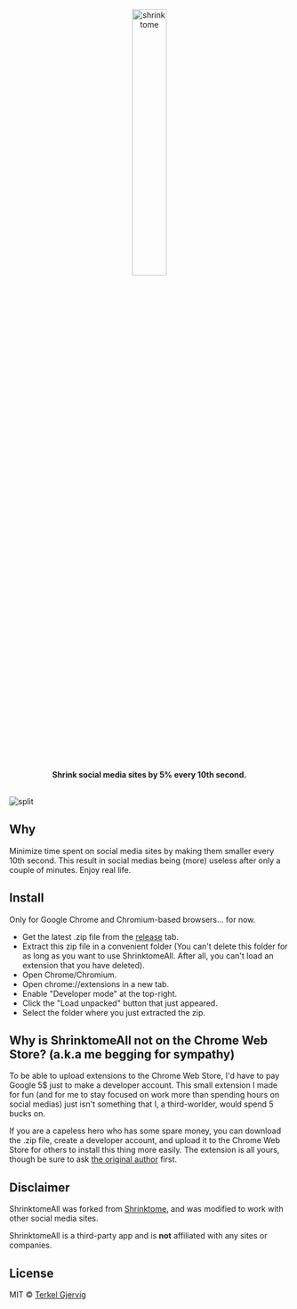 <div align="center">
  <img src="https://github.com/terkelg/shrinktome/raw/master/logo.gif" alt="shrinktome" width="35%" />
</div>

<div align="center"><b>Shrink social media sites by 5% every 10th second.</b></div>

<br />

![split](https://github.com/terkelg/shrinktome/raw/master/assets/split.png)


## Why

Minimize time spent on social media sites by making them smaller every 10th second.
This result in social medias being (more) useless after only a couple of minutes. Enjoy real life.


## Install

Only for Google Chrome and Chromium-based browsers... for now.

- Get the latest .zip file from the [release](https://github.com/hellotinh03/ShrinktomeAll/releases) tab.
- Extract this zip file in a convenient folder (You can't delete this folder for as long as you want to use ShrinktomeAll. After all, you can't load an extension that you have deleted).
- Open Chrome/Chromium.
- Open chrome://extensions in a new tab.
- Enable "Developer mode" at the top-right.
- Click the "Load unpacked" button that just appeared.
- Select the folder where you just extracted the zip.


## Why is ShrinktomeAll not on the Chrome Web Store? (a.k.a me begging for sympathy)

To be able to upload extensions to the Chrome Web Store, I'd have to pay Google 5$ just to make a developer account. This small extension I made for fun (and for me to stay focused on work more than spending hours on social medias) just isn't something that I, a third-worlder, would spend 5 bucks on.

If you are a capeless hero who has some spare money, you can download the .zip file, create a developer account, and upload it to the Chrome Web Store for others to install this thing more easily. The extension is all yours, though be sure to ask [the original author](https://github.com/terkelg) first.


## Disclaimer

ShrinktomeAll was forked from [Shrinktome](https://github.com/terkelg/shrinktome), and was modified to work with other social media sites.

ShrinktomeAll is a third-party app and is **not** affiliated with any sites or companies.


## License

MIT © [Terkel Gjervig](https://terkel.com)
